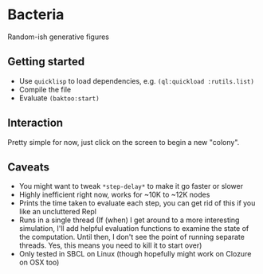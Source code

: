 Bacteria
========

Random-ish generative figures

Getting started
---------------
- Use `quicklisp` to load dependencies, e.g. `(ql:quickload :rutils.list)`
- Compile the file
- Evaluate `(baktoo:start)`

Interaction
---------------
Pretty simple for now, just click on the screen to begin a new "colony".

Caveats
----------
- You might want to tweak `*step-delay*` to make it go faster or slower
- Highly inefficient right now, works for ~10K to ~12K nodes
- Prints the time taken to evaluate each step, you can get rid of this if you like an uncluttered Repl
- Runs in a single thread (If (when) I get around to a more interesting simulation, I'll add helpful evaluation functions to examine the state of the computation. Until then, I don't see the point of running separate threads. Yes, this means you need to kill it to start over)
- Only tested in SBCL on Linux (though hopefully might work on Clozure on OSX too)